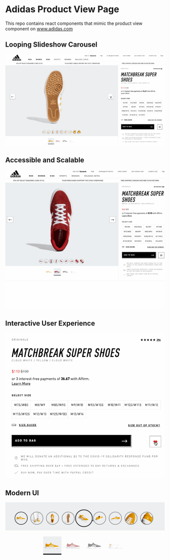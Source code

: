 # Adidas Product View Page
This repo contains react components that mimic the product view component on www.adidas.com

## Looping Slideshow Carousel
![Sample Product Component](/proxy/style/main.gif)

## Accessible and Scalable
![Sample Product Component](/proxy/style/responsive.gif)

## Interactive User Experience
![Sample Product Component](/proxy/style/order.gif)

## Modern UI
![Sample Product Component](/proxy/style/magnifying.gif)
